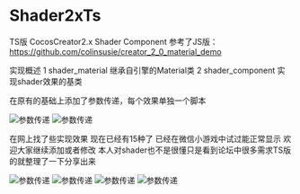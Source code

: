 # Shader2xTs
TS版 CocosCreator2.x Shader Component 
参考了JS版：https://github.com/colinsusie/creator_2_0_material_demo 

实现概述
1 shader_material 继承自引擎的Material类
2 shader_component 实现shader效果的基类

在原有的基础上添加了参数传递，每个效果单独一个脚本

![参数传递](https://github.com/daijialin/Shader2xTs/blob/master/images/5.png?raw=true)
![参数传递](https://github.com/daijialin/Shader2xTs/blob/master/images/0.png?raw=true)

在网上找了些实现效果 现在已经有15种了 已经在微信小游戏中试过能正常显示 欢迎大家继续添加或者修改 本人对shader也不是很懂只是看到论坛中很多需求TS版的就整理了一下分享出来

![参数传递](https://github.com/daijialin/Shader2xTs/blob/master/images/1.png?raw=true)
![参数传递](https://github.com/daijialin/Shader2xTs/blob/master/images/2.png?raw=true)
![参数传递](https://github.com/daijialin/Shader2xTs/blob/master/images/3.png?raw=true)
![参数传递](https://github.com/daijialin/Shader2xTs/blob/master/images/4.png?raw=true)



